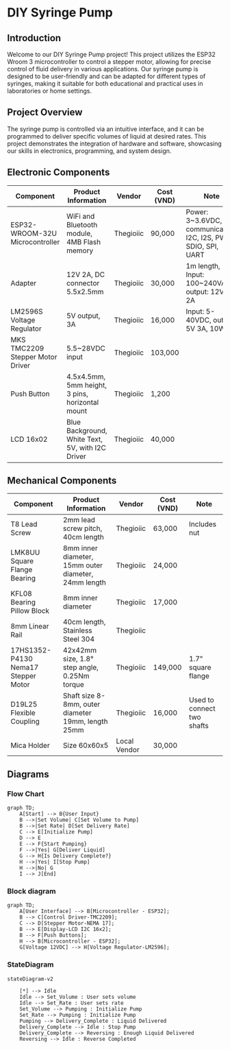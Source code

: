 # DIY Syringe Pump

## Introduction

Welcome to our DIY Syringe Pump project! This project utilizes the ESP32 Wroom 3 microcontroller to control a stepper motor, allowing for precise control of fluid delivery in various applications. Our syringe pump is designed to be user-friendly and can be adapted for different types of syringes, making it suitable for both educational and practical uses in laboratories or home settings.

## Project Overview

The syringe pump is controlled via an intuitive interface, and it can be programmed to deliver specific volumes of liquid at desired rates. This project demonstrates the integration of hardware and software, showcasing our skills in electronics, programming, and system design.

## Electronic Components


| Component                           | Product Information                                            | Vendor      | Cost (VND) | Note                                                        |
|-------------------------------------|--------------------------------------------------------------|-------------|------------|-------------------------------------------------------------|
| ESP32-WROOM-32U Microcontroller     | WiFi and Bluetooth module, 4MB Flash memory                 | Thegioiic   | 90,000     | Power: 3~3.6VDC, communication: I2C, I2S, PWM, SDIO, SPI, UART |
| Adapter                             | 12V 2A, DC connector 5.5x2.5mm                              | Thegioiic   | 30,000     | 1m length, Input: 100~240VAC, output: 12VDC 2A            |
| LM2596S Voltage Regulator          | 5V output, 3A                                               | Thegioiic   | 16,000     | Input: 5-40VDC, output: 5V 3A, 10W                        |
| MKS TMC2209 Stepper Motor Driver    | 5.5~28VDC input                                             | Thegioiic   | 103,000    |                                                             |
| Push Button                         | 4.5x4.5mm, 5mm height, 3 pins, horizontal mount             | Thegioiic   | 1,200      |                                                             |
| LCD 16x02                           | Blue Background, White Text, 5V, with I2C Driver            | Thegioiic   | 40,000     |                                                             |

## Mechanical Components

| Component                                | Product Information                                       | Vendor        | Cost (VND) | Note                           |
|------------------------------------------|---------------------------------------------------------|---------------|------------|--------------------------------|
| T8 Lead Screw                            | 2mm lead screw pitch, 40cm length                      | Thegioiic     | 63,000     | Includes nut                   |
| LMK8UU Square Flange Bearing             | 8mm inner diameter, 15mm outer diameter, 24mm length   | Thegioiic     | 24,000     |                                |
| KFL08 Bearing Pillow Block               | 8mm inner diameter                                      | Thegioiic     | 17,000     |                                |
| 8mm Linear Rail                          | 40cm length, Stainless Steel 304                       | Thegioiic     |            |                                |
| 17HS1352-P4130 Nema17 Stepper Motor     | 42x42mm size, 1.8° step angle, 0.25Nm torque          | Thegioiic     | 149,000    | 1.7" square flange            |
| D19L25 Flexible Coupling                 | Shaft size 8-8mm, outer diameter 19mm, length 25mm    | Thegioiic     | 16,000     | Used to connect two shafts     |
| Mica Holder                              | Size 60x60x5                                           | Local Vendor   | 30,000     |                                |
## Diagrams

### Flow Chart

```mermaid
graph TD;
    A[Start] --> B{User Input}
    B -->|Set Volume| C[Set Volume to Pump]
    B -->|Set Rate| D[Set Delivery Rate]
    C --> E[Initialize Pump]
    D --> E
    E --> F{Start Pumping}
    F -->|Yes| G[Deliver Liquid]
    G --> H{Is Delivery Complete?}
    H -->|Yes| I[Stop Pump]
    H -->|No| G
    I --> J[End]
 ```   

### Block diagram
```mermaid
graph TD;
    A[User Interface] --> B[Microcontroller - ESP32];
    B --> C[Control Driver-TMC2209];
    C --> D[Stepper Motor-NEMA 17];
    B --> E[Display-LCD I2C 16x2];
    B --> F[Push Buttons];
    H --> B[Microcontroller - ESP32]; 
    G[Voltage 12VDC] --> H[Voltage Regulator-LM2596];

```
### StateDiagram
```mermaid
stateDiagram-v2

    [*] --> Idle
    Idle --> Set_Volume : User sets volume
    Idle --> Set_Rate : User sets rate
    Set_Volume --> Pumping : Initialize Pump
    Set_Rate --> Pumping : Initialize Pump
    Pumping --> Delivery_Complete : Liquid Delivered
    Delivery_Complete --> Idle : Stop Pump
    Delivery_Complete --> Reversing : Enough Liquid Delivered
    Reversing --> Idle : Reverse Completed
```